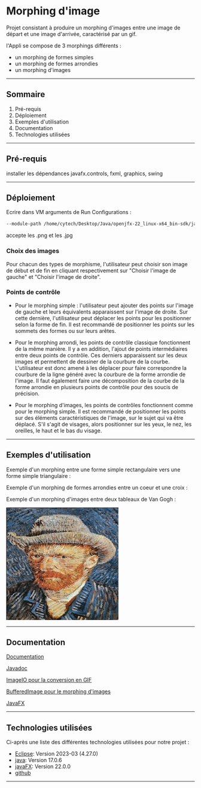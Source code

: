 
# Morphing d'image

Projet consistant à produire un morphing d'images entre une image de départ et une image d'arrivée, caractérisé par un gif. 

l'Appli se compose de 3 morphings différents :
* un morphing de formes simples
* un morphing de formes arrondies 
* un morphing d'images

***

## Sommaire

1. Pré-requis
2. Déploiement
3. Exemples d'utilisation
4. Documentation
5. Technologies utilisées
   
***

## Pré-requis

installer les dépendances javafx.controls, fxml, graphics, swing 
***

## Déploiement

Ecrire dans VM arguments de Run Configurations :

```bash
--module-path /home/cytech/Desktop/Java/openjfx-22_linux-x64_bin-sdk/javafx-sdk-22/lib --add-modules javafx.controls,javafx.fxml,javafx.graphics,javafx.swing
```

accepte les .png et les .jpg

### Choix des images 
Pour chacun des types de morphisme, l'utilisateur peut choisir son image de début et de fin en cliquant respectivement sur "Choisir l'image de gauche" et "Choisir l'image de droite". 

### Points de contrôle 
- Pour le morphing simple : l'utilisateur peut ajouter des points sur l'image de gauche et leurs équivalents apparaissent sur l'image de droite. Sur cette dernière, l'utilisateur peut déplacer les points pour les positionner selon la forme de fin. Il est recommandé de positionner les points sur les sommets des formes ou sur leurs arêtes. 

- Pour le morphing arrondi, les points de contrôle classique fonctionnent de la même manière. Il y a en addition, l'ajout de points intermédiaires entre deux points de contrôle. Ces derniers apparaissent sur les deux images et permettent de dessiner de la courbure de la courbe. L'utilisateur est donc amené à les déplacer pour faire correspondre la courbure de la ligne généré avec la courbure de la forme arrondie de l'image. Il faut également faire une décomposition de la courbe de la forme arrondie en plusieurs points de contrôle pour des soucis de précision.

- Pour le morphing d'images, les points de contrôles fonctionnent comme pour le morphing simple. Il est recommandé de positionner les points sur des éléments caractéristiques de l'image, sur le sujet qui va être déplacé. S'il s'agit de visages, alors positionner sur les yeux, le nez, les oreilles, le haut et le bas du visage. 

***

## Exemples d'utilisation

Exemple d'un morphing entre une forme simple rectangulaire vers une forme simple triangulaire :


Exemple d'un morphing de formes arrondies entre un coeur et une croix :


Exemple d'un morphing d'images entre deux tableaux de Van Gogh :

![](https://github.com/BaptistePlautA/ProjetGL3/blob/Lukas/van_gogh.gif)
***

## Documentation

[Documentation](https://docs.google.com/document/d/1laq1xMgcM8cnwBgvdIpf29Tavy6Ft_AikcwHVvL0pTc/edit?usp=sharing)


[Javadoc](https://docs.oracle.com/javase/8/docs/technotes/tools/windows/javadoc.html)

[ImageIO pour la conversion en GIF](https://docs.oracle.com/en/java/javase/17/docs/api/java.desktop/javax/imageio/ImageIO.html)

[BufferedImage pour le morphing d'images](https://docs.oracle.com/javase/8/docs/api/java/awt/image/BufferedImage.html)

[JavaFX](https://docs.oracle.com/javase/8/javafx/api/toc.html)

***
## Technologies utilisées

Ci-après une liste des différentes technologies utilisées pour notre projet :
* [Eclipse](https://eclipseide.org/): Version 2023-03 (4.27.0)
* [java](https://www.java.com/fr/): Version 17.0.6
* [javaFX](https://openjfx.io/): Version 22.0.0
* [github](https://github.com/)
***

